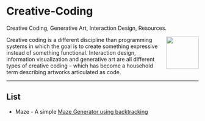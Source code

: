 # Creative-Coding
Creative Coding, Generative Art, Interaction Design, Resources.

<img src="https://github.com/terkelg/awesome-creative-coding/blob/master/logo.png?raw=true" align="right" width="85">

Creative coding is a different discipline than programming systems in which the goal is to create something expressive instead of something functional. Interaction design, information visualization and generative art are all different types of creative coding – which has become a household term describing artworks articulated as code.


----------


## List

 - Maze - A simple [Maze Generator using backtracking](https://en.wikipedia.org/wiki/Maze_generation_algorithm)
